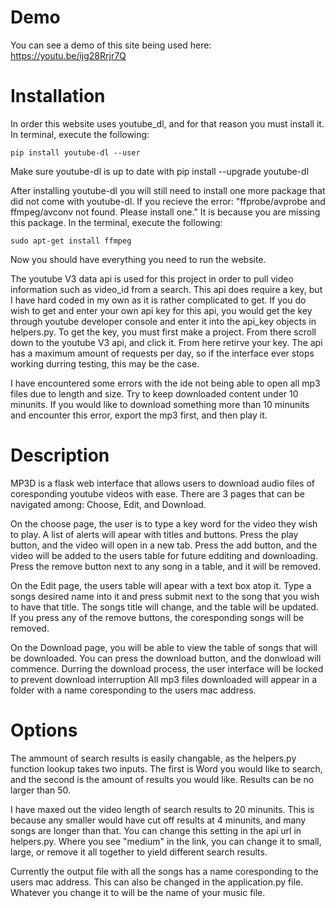 # Demo

You can see a demo of this site being used here:  https://youtu.be/ijg28Rrjr7Q 

# Installation

In order this website uses youtube_dl, and for that reason you must install it.
In terminal, execute the following:

    pip install youtube-dl --user
    
Make sure youtube-dl is up to date with pip install --upgrade youtube-dl

After installing youtube-dl you will still need to install one more package that did not come with youtube-dl.
If you recieve the error: "ffprobe/avprobe and ffmpeg/avconv not found. Please install one." It is because
you are missing this package.
In the terminal, execute the following:

    sudo apt-get install ffmpeg

Now you should have everything you need to run the website.

The youtube V3 data api is used for this project in order to pull video information such as video_id from a search.
This api does require a key, but I have hard coded in my own as it is rather complicated to get. If you do wish to
get and enter your own api key for this api, you would get the key through youtube developer console and enter it
into the api_key objects in helpers.py. To get the key, you must first make a project. From there scroll down to the
youtube V3 api, and click it. From here retirve your key. The api has a maximum amount of requests per day, so if the
interface ever stops working durring testing, this may be the case.

I have encountered some errors with the ide not being able to open all mp3 files due to length and size. Try to keep
downloaded content under 10 minunits. If you would like to download something more than 10 minunits and encounter
this error, export the mp3 first, and then play it.

# Description

MP3D is a flask web interface that allows users to download audio files of coresponding youtube videos with ease.
There are 3 pages that can be navigated among: Choose, Edit, and Download.

On the choose page, the user is to type a key word for the video they wish to play. A list of alerts will apear
with titles and buttons. Press the play button, and the video will open in a new tab. Press the add button, and
the video will be added to the users table for future edditing and downloading. Press the remove button next to
any song in a table, and it will be removed.

On the Edit page, the users table will apear with a text box atop it. Type a songs desired name into it and press
submit next to the song that you wish to have that title. The songs title will change, and the table will be updated.
If you press any of the remove buttons, the coresponding songs will be removed.

On the Download page, you will be able to view the table of songs that will be downloaded. You can press the
download button, and the donwload will commence. Durring the download process, the user interface will be
locked to prevent download interruption All mp3 files downloaded will appear in a folder with a name coresponding
to the users mac address.

# Options

The ammount of search results is easily changable, as the helpers.py function lookup takes two inputs. The first is
Word you would like to search, and the second is the amount of results you would like. Results can be no larger than
50.

I have maxed out the video length of search results to 20 minunits. This is because any smaller would have cut off
results at 4 minunits, and many songs are longer than that. You can change this setting in the api url in helpers.py.
Where you see "medium" in the link, you can change it to small, large, or remove it all together to yield different
search results.

Currently the output file with all the songs has a name coresponding to the users mac address. This can also be changed
in the application.py file. Whatever you change it to will be the name of your music file.
